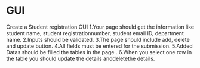 # GUI
Create a Student registration GUI
1.Your page should get the information like student name, student registrationnumber, student email ID, department name. 
2.Inputs should be validated. 
3.The page should include add, delete and update button. 4.All fields must be entered for the submission. 5.Added Datas should be filled the tables in the page . 6.When you select one row in the table you should update the details anddeletethe details.
